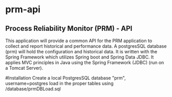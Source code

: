 # prm-api
Process Reliability Monitor (PRM) - API
-
This application  will provide a common API for the PRM application to collect and 
report historical and performance data. A postgresSQL database (prm) will hold the 
configuration and historical data. 
It is written with the Spring Framework which utilizes Spring boot and Spring Data JDBC. 
It applies MVC principles in Java using the Spring Framework (JDBC) (run on a Tomcat Server). 

#Installation
Create a local PostgresSQL database "prm", username=postgres load in the proper tables using /database/prmDBLoad.sql

